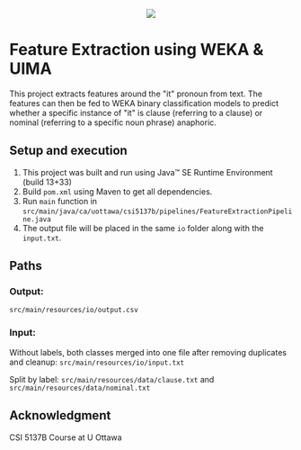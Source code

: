 <p align="center">
  <a href="https://github.com/micophilip/feature-extractor/blob/master/LICENSE" alt="License">
    <img src=https://img.shields.io/apm/l/vim-mode?style=flat-square/>
  </a>
</p>

# Feature Extraction using WEKA & UIMA

This project extracts features around the "it" pronoun from text.
The features can then be fed to WEKA binary classification models to predict
whether a specific instance of "it" is clause (referring to a clause) or nominal
(referring to a specific noun phrase) anaphoric.

## Setup and execution

1. This project was built and run using Java&trade; SE Runtime Environment (build 13+33)
2. Build `pom.xml` using Maven to get all dependencies.
3. Run `main` function in `src/main/java/ca/uottawa/csi5137b/pipelines/FeatureExtractionPipeline.java`
4. The output file will be placed in the same `io` folder along with the `input.txt`.

## Paths

### Output:
`src/main/resources/io/output.csv`

### Input:
Without labels, both classes merged into one file after removing duplicates and cleanup:
`src/main/resources/io/input.txt`

Split by label:
`src/main/resources/data/clause.txt` and `src/main/resources/data/nominal.txt`

## Acknowledgment

CSI 5137B Course at U Ottawa